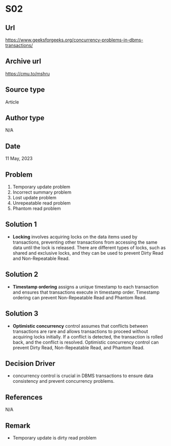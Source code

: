 # S02

## Url
https://www.geeksforgeeks.org/concurrency-problems-in-dbms-transactions/

## Archive url
https://cmu.to/mshru

## Source type
Article

## Author type
N/A

## Date
11 May, 2023

## Problem
1. Temporary update problem
2. Incorrect summary problem
3. Lost update problem
4. Unrepeatable read problem
5. Phantom read problem

## Solution 1
- **Locking** involves acquiring locks on the data items used by transactions, preventing other transactions from accessing the same data until the lock is released. There are different types of locks, such as shared and exclusive locks, and they can be used to prevent Dirty Read and Non-Repeatable Read.

## Solution 2
- **Timestamp ordering** assigns a unique timestamp to each transaction and ensures that transactions execute in timestamp order. Timestamp ordering can prevent Non-Repeatable Read and Phantom Read.

## Solution 3
- **Optimistic concurrency** control assumes that conflicts between transactions are rare and allows transactions to proceed without acquiring locks initially. If a conflict is detected, the transaction is rolled back, and the conflict is resolved. Optimistic concurrency control can prevent Dirty Read, Non-Repeatable Read, and Phantom Read.

## Decision Driver
- concurrency control is crucial in DBMS transactions to ensure data consistency and prevent concurrency problems.

## References 
N/A

## Remark
- Temporary update is dirty read problem

